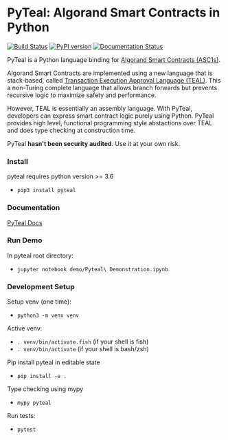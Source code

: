# PyTeal: Algorand Smart Contracts in Python

[![Build Status](https://travis-ci.com/algorand/pyteal.svg?token=B9eSse5TZikdgKBemvq3&branch=master)](https://travis-ci.com/algorand/pyteal)
[![PyPI version](https://badge.fury.io/py/pyteal.svg)](https://badge.fury.io/py/pyteal)
[![Documentation Status](https://readthedocs.org/projects/pyteal/badge/?version=latest)](https://pyteal.readthedocs.io/en/latest/?badge=latest)

PyTeal is a Python language binding for [Algorand Smart Contracts (ASC1s)](https://developer.algorand.org/docs/asc). 

Algorand Smart Contracts are implemented using a new language that is stack-based, 
called [Transaction Execution Approval Language (TEAL)](https://developer.algorand.org/docs/teal). 
This a non-Turing complete language that allows branch forwards but prevents recursive logic 
to maximize safety and performance. 

However, TEAL is essentially an assembly language. With PyTeal, developers can express smart contract logic purely using Python. 
PyTeal provides high level, functional programming style abstactions over TEAL and does type checking at construction time.

PyTeal **hasn't been security audited**. Use it at your own risk.

### Install 

pyteal requires python version >= 3.6

* `pip3 install pyteal`

### Documentation

[PyTeal Docs](https://pyteal.readthedocs.io/)

### Run Demo

In pyteal root directory:

* `jupyter notebook demo/Pyteal\ Demonstration.ipynb`


### Development Setup

Setup venv (one time):
 * `python3 -m venv venv`


Active venv:
 * `. venv/bin/activate.fish` (if your shell is fish)
 * `. venv/bin/activate` (if your shell is bash/zsh)


Pip install pyteal in editable state
 * `pip install -e .`
 
Type checking using mypy
* `mypy pyteal`

Run tests:
* `pytest`
